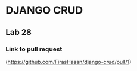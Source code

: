 # DJANGO CRUD
## Lab 28

### Link to pull request
(https://github.com/FirasHasan/django-crud/pull/1)
